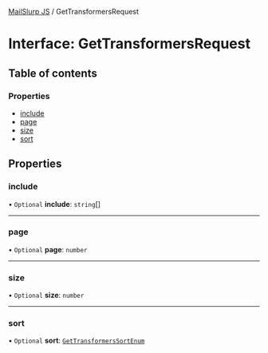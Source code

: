 [MailSlurp JS](../README.md) / GetTransformersRequest

# Interface: GetTransformersRequest

## Table of contents

### Properties

- [include](GetTransformersRequest.md#include)
- [page](GetTransformersRequest.md#page)
- [size](GetTransformersRequest.md#size)
- [sort](GetTransformersRequest.md#sort)

## Properties

### include

• `Optional` **include**: `string`[]

___

### page

• `Optional` **page**: `number`

___

### size

• `Optional` **size**: `number`

___

### sort

• `Optional` **sort**: [`GetTransformersSortEnum`](../enums/GetTransformersSortEnum.md)
